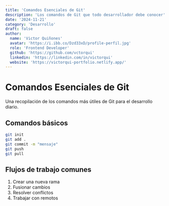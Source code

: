 ```yaml
---
title: 'Comandos Esenciales de Git'
description: 'Los comandos de Git que todo desarrollador debe conocer'
date: '2024-11-21'
category: 'Desarrollo'
draft: false
author:
  name: 'Victor Quiñones'
  avatar: 'https://i.ibb.co/Dzd33xD/profile-perfil.jpg'
  role: 'Frontend Developer'
  github: 'https://github.com/vctorqui'
  linkedin: 'https://linkedin.com/in/victorqui'
  website: 'https://victorqui-portfolio.netlify.app/'
---
```


# Comandos Esenciales de Git

Una recopilación de los comandos más útiles de Git para el desarrollo diario.

## Comandos básicos

```bash
git init
git add .
git commit -m "mensaje"
git push
git pull
```

## Flujos de trabajo comunes

1. Crear una nueva rama
2. Fusionar cambios
3. Resolver conflictos
4. Trabajar con remotos
